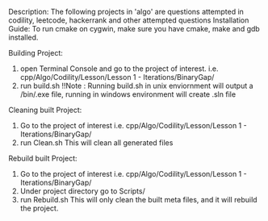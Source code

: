 Description:
The following projects in 'algo' are questions attempted in codility, leetcode, hackerrank and other attempted questions
Installation Guide:
To run cmake on cygwin, make sure you have cmake, make and gdb installed.

Building Project:
1) open Terminal Console and go to the project of interest. i.e. cpp/Algo/Codility/Lesson/Lesson 1 - Iterations/BinaryGap/
2) run build.sh
!!Note : Running build.sh in unix enviornment will output a /bin/<foldername>.exe file, running in windows environment will create .sln file

Cleaning built Project:
1) Go to the project of interest i.e. cpp/Algo/Codility/Lesson/Lesson 1 - Iterations/BinaryGap/
2) run Clean.sh
This will clean all generated files

Rebuild built Project:
1) Go to the project of interest i.e. cpp/Algo/Codility/Lesson/Lesson 1 - Iterations/BinaryGap/
2) Under project directory go to Scripts/
3) run Rebuild.sh
This will only clean the built meta files, and it will rebuild the project.


